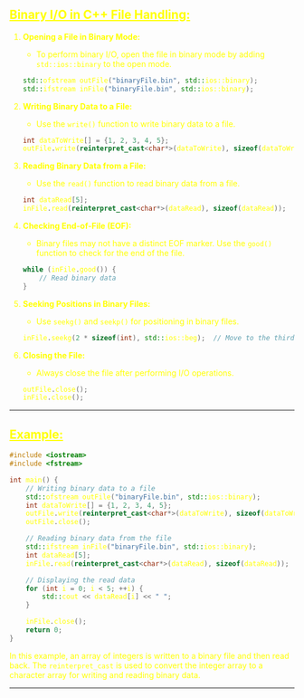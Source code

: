 ## <font color="yellow"><u>Binary I/O in C++ File Handling:</u></f>  

1. **Opening a File in Binary Mode:**
   - To perform binary I/O, open the file in binary mode by adding `std::ios::binary` to the open mode.
   ```cpp
   std::ofstream outFile("binaryFile.bin", std::ios::binary);
   std::ifstream inFile("binaryFile.bin", std::ios::binary);
   ```

2. **Writing Binary Data to a File:**
   - Use the `write()` function to write binary data to a file.
   ```cpp
   int dataToWrite[] = {1, 2, 3, 4, 5};
   outFile.write(reinterpret_cast<char*>(dataToWrite), sizeof(dataToWrite));
   ```

3. **Reading Binary Data from a File:**
   - Use the `read()` function to read binary data from a file.
   ```cpp
   int dataRead[5];
   inFile.read(reinterpret_cast<char*>(dataRead), sizeof(dataRead));
   ```

4. **Checking End-of-File (EOF):**
   - Binary files may not have a distinct EOF marker. Use the `good()` function to check for the end of the file.
   ```cpp
   while (inFile.good()) {
       // Read binary data
   }
   ```

5. **Seeking Positions in Binary Files:**
   - Use `seekg()` and `seekp()` for positioning in binary files.
   ```cpp
   inFile.seekg(2 * sizeof(int), std::ios::beg);  // Move to the third element
   ```

6. **Closing the File:**
   - Always close the file after performing I/O operations.
   ```cpp
   outFile.close();
   inFile.close();
   ```

---
## <font color="yellow"><u>Example:</u></f>  

```cpp
#include <iostream>
#include <fstream>

int main() {
    // Writing binary data to a file
    std::ofstream outFile("binaryFile.bin", std::ios::binary);
    int dataToWrite[] = {1, 2, 3, 4, 5};
    outFile.write(reinterpret_cast<char*>(dataToWrite), sizeof(dataToWrite));
    outFile.close();

    // Reading binary data from the file
    std::ifstream inFile("binaryFile.bin", std::ios::binary);
    int dataRead[5];
    inFile.read(reinterpret_cast<char*>(dataRead), sizeof(dataRead));

    // Displaying the read data
    for (int i = 0; i < 5; ++i) {
        std::cout << dataRead[i] << " ";
    }

    inFile.close();
    return 0;
}
```

In this example, an array of integers is written to a binary file and then read back. The `reinterpret_cast` is used to convert the integer array to a character array for writing and reading binary data.

---
